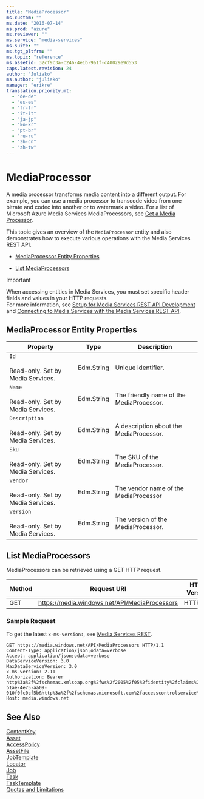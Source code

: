 ```yaml
---
title: "MediaProcessor"
ms.custom: ""
ms.date: "2016-07-14"
ms.prod: "azure"
ms.reviewer: ""
ms.service: "media-services"
ms.suite: ""
ms.tgt_pltfrm: ""
ms.topic: "reference"
ms.assetid: 32cf9c3a-c246-4e1b-9a1f-c40029e9d553
caps.latest.revision: 24
author: "Juliako"
ms.author: "juliako"
manager: "erikre"
translation.priority.mt: 
  - "de-de"
  - "es-es"
  - "fr-fr"
  - "it-it"
  - "ja-jp"
  - "ko-kr"
  - "pt-br"
  - "ru-ru"
  - "zh-cn"
  - "zh-tw"
---
```

# MediaProcessor
A media processor transforms media content into a different output. For example, you can use a media processor to transcode video from one bitrate and codec into another or to watermark a video. For a list of Microsoft Azure Media Services MediaProcessors, see [Get a Media Processor](http://msdn.microsoft.com/en-us/76910667-c9db-4217-b7f7-c4a1a86c1a19).  
  
 This topic gives an overview of the `MediaProcessor` entity and also demonstrates how to execute various operations with the Media Services REST API.  
  
-   [MediaProcessor Entity Properties](../operations/mediaprocessor.md#mediaprocessor_entity_properties)  
  
-   [List MediaProcessors](../operations/mediaprocessor.md#list_mediaprocessors)  
  
> [!IMPORTANT]
> When accessing entities in Media Services, you must set specific header fields and values in your HTTP requests. <br/>For more information, see [Setup for Media Services REST API Development](https://docs.microsoft.com/azure/media-services/media-services-rest-how-to-use) and [Connecting to Media Services with the Media Services REST API](https://docs.microsoft.com/azure/media-services/media-services-use-aad-auth-to-access-ams-api).  

##  <a name="mediaprocessor_entity_properties"></a> MediaProcessor Entity Properties  
  
|Property|Type|Description|  
|--------------|----------|-----------------|  
|`Id`<br /><br /> Read-only. Set by Media Services.|Edm.String|Unique identifier.|  
|`Name`<br /><br /> Read-only. Set by Media Services.|Edm.String|The friendly name of the MediaProcessor.|  
|`Description`<br /><br /> Read-only. Set by Media Services.|Edm.String|A description about the MediaProcessor.|  
|`Sku`<br /><br /> Read-only. Set by Media Services.|Edm.String|The SKU of the MediaProcessor.|  
|`Vendor`<br /><br /> Read-only. Set by Media Services.|Edm.String|The vendor name of the MediaProcessor|  
|`Version`<br /><br /> Read-only. Set by Media Services.|Edm.String|The version of the MediaProcessor.|  
  
##  <a name="list_mediaprocessors"></a> List MediaProcessors  
 MediaProcessors can be retrieved using a GET HTTP request.  
  
|Method|Request URI|HTTP Version|  
|------------|-----------------|------------------|  
|GET|https://media.windows.net/API/MediaProcessors|HTTP/1.1|  
  
### Sample Request  
  
 To get the latest `x-ms-version:`, see [Media Services REST](../operations/azure-media-services-rest-api-reference.md).  
  
```  
GET https://media.windows.net/API/MediaProcessors HTTP/1.1  
Content-Type: application/json;odata=verbose  
Accept: application/json;odata=verbose  
DataServiceVersion: 3.0  
MaxDataServiceVersion: 3.0  
x-ms-version: 2.11  
Authorization: Bearer http%3a%2f%2fschemas.xmlsoap.org%2fws%2f2005%2f05%2fidentity%2fclaims%2fnameidentifier=youraccountname&urn%3aSubscriptionId=2f84471d-b1ae-4e75-aa09-010f0fc0cf5b&http%3a%2f%2fschemas.microsoft.com%2faccesscontrolservice%2f2010%2f07%2fclaims%2fidentityprovider=https%3a%2f%2fwamsprodglobal001acs.accesscontrol.windows.net%2f&Audience=urn%3aWindowsAzureMediaServices&ExpiresOn=1337240173&Issuer=https%3a%2f%2fwamsprodglobal001acs.accesscontrol.windows.net%2f&HMACSHA256=kzBQXYnddSnOK1Arueh7ZoOIzibNRotOfV66K1hobSc%3d  
Host: media.windows.net  
```  
  
## See Also  
 [ContentKey](../operations/contentkey.md)   
 [Asset](../operations/asset.md)   
 [AccessPolicy](../operations/accesspolicy.md)   
 [AssetFile](../operations/assetfile.md)   
 [JobTemplate](../operations/jobtemplate.md)   
 [Locator](../operations/locator.md)   
 [Job](../operations/job.md)   
 [Task](../operations/task.md)   
 [TaskTemplate](../operations/tasktemplate.md)   
 [Quotas and Limitations](http://msdn.microsoft.com/en-us/82f7e538-6bdf-4883-aa50-24574cc4996e)